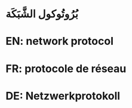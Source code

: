 # بُرُوتُوكول الشَّبَكَة

# EN: network protocol

# FR: protocole de réseau

# DE: Netzwerkprotokoll
